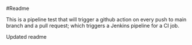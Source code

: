 #Readme

This is a pipeline test that will trigger a github action on every push to main branch and a pull request; which triggers a Jenkins pipeline for a CI job.


Updated readme 
